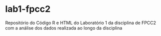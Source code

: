 # lab1-fpcc2
Repositório do Código R e HTML do Laboratório 1 da disciplina de FPCC2 com a análise dos dados realizada ao longo da disciplina

